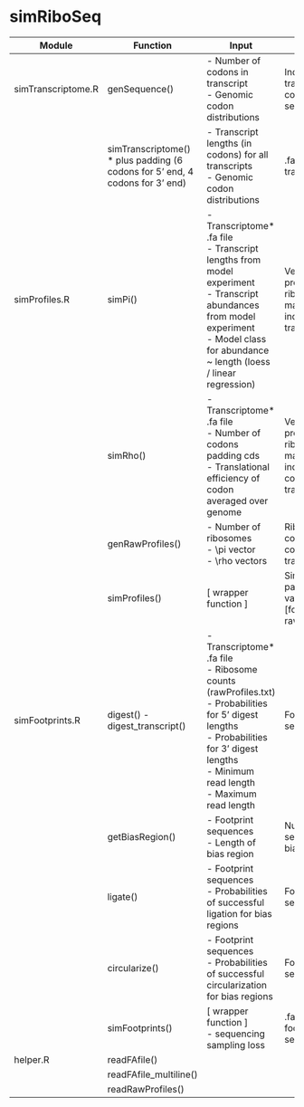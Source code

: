 # simRiboSeq

| Module             	| Function                                                                      	| Input                                                                                                                                                                                                	| Output                                                                              	|
|--------------------	|-------------------------------------------------------------------------------	|------------------------------------------------------------------------------------------------------------------------------------------------------------------------------------------------------	|-------------------------------------------------------------------------------------	|
| simTranscriptome.R 	| genSequence()                                                                 	| - Number of codons in transcript<br>- Genomic codon distributions                                                                                                                                    	| Individual transcript codon sequence*                                               	|
|                    	| simTranscriptome()  * plus padding (6 codons for 5’ end, 4 codons for 3’ end) 	| - Transcript lengths (in codons) for all transcripts<br>- Genomic codon distributions                                                                                                                	| .fa file for transcriptome*                                                         	|
| simProfiles.R      	| simPi()                                                                       	| - Transcriptome* .fa file<br>- Transcript lengths from model experiment<br>- Transcript abundances from model experiment<br>- Model class for abundance ~ length (loess / linear regression)         	| Vector of probabilities of ribosome mapping to individual transcript                	|
|                    	| simRho()                                                                      	| - Transcriptome* .fa file<br>- Number of codons padding cds<br>- Translational efficiency of codon averaged over genome                                                                              	| Vector of probabilities of ribosome mapping to individual codon within a transcript 	|
|                    	| genRawProfiles()                                                              	| - Number of ribosomes<br>- \pi vector<br>- \rho vectors                                                                                                                                              	| Ribosome counts per codon per transcript                                            	|
|                    	| simProfiles()                                                                 	| [ wrapper function ]                                                                                                                                                                                 	| Simulated parameter values [format?] and rawProfiles.txt                            	|
| simFootprints.R    	| digest() - digest_transcript()                                                	| - Transcriptome* .fa file<br>- Ribosome counts (rawProfiles.txt)<br>- Probabilities for 5’ digest lengths<br>- Probabilities for 3’ digest lengths<br>- Minimum read length<br>- Maximum read length 	| Footprint sequences                                                                 	|
|                    	| getBiasRegion()                                                               	| - Footprint sequences<br>- Length of bias region                                                                                                                                                     	| Nucleotide sequence for bias region                                                 	|
|                    	| ligate()                                                                      	| - Footprint sequences<br>- Probabilities of successful ligation for bias regions                                                                                                                     	| Footprint sequences                                                                 	|
|                    	| circularize()                                                                 	| - Footprint sequences<br>- Probabilities of successful circularization for bias regions                                                                                                              	| Footprint sequences                                                                 	|
|                    	| simFootprints()                                                               	| [ wrapper function ]<br>- sequencing sampling loss                                                                                                                                                   	| .fa file for footprint sequences                                                    	|
| helper.R           	| readFAfile()                                                                  	|                                                                                                                                                                                                      	|                                                                                     	|
|                    	| readFAfile_multiline()                                                        	|                                                                                                                                                                                                      	|                                                                                     	|
|                    	| readRawProfiles()                                                             	|                                                                                                                                                                                                      	|                                                                                     	|
